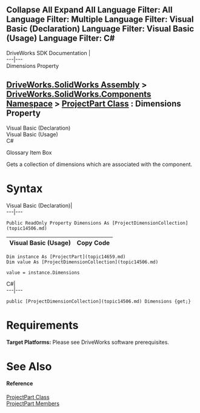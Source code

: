 Collapse All Expand All Language Filter: All  Language Filter: Multiple  Language Filter: Visual Basic (Declaration) Language Filter: Visual Basic (Usage) Language Filter: C#  
---  
DriveWorks SDK Documentation  |   
---|---  
Dimensions Property   
  
[DriveWorks.SolidWorks Assembly](topic13342.md) > [DriveWorks.SolidWorks.Components Namespace](topic13925.md) > [ProjectPart Class](topic14659.md) : Dimensions Property  
---  
  
Visual Basic (Declaration)    
Visual Basic (Usage)    
C# 

Glossary Item Box

Gets a collection of dimensions which are associated with the component. 

# Syntax

Visual Basic (Declaration)|   
---|---  
      
    
    Public ReadOnly Property Dimensions As [ProjectDimensionCollection](topic14506.md)  
  
Visual Basic (Usage)| Copy Code  
---|---  
      
    
    Dim instance As [ProjectPart](topic14659.md)
    Dim value As [ProjectDimensionCollection](topic14506.md)
     
    value = instance.Dimensions  
  
C#|   
---|---  
      
    
    public [ProjectDimensionCollection](topic14506.md) Dimensions {get;}  
  
# Requirements

**Target Platforms:** Please see DriveWorks software prerequisites.

# See Also

#### Reference

[ProjectPart Class](topic14659.md)   
[ProjectPart Members](topic14660.md)


